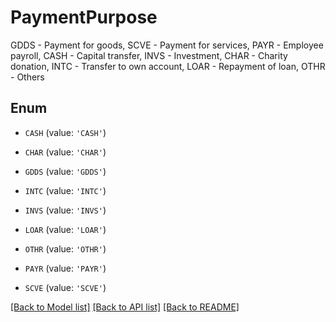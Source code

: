 # PaymentPurpose

GDDS - Payment for goods, SCVE - Payment for services, PAYR - Employee payroll, CASH - Capital transfer, INVS - Investment, CHAR - Charity donation, INTC - Transfer to own account, LOAR - Repayment of loan, OTHR - Others

## Enum

* `CASH` (value: `'CASH'`)

* `CHAR` (value: `'CHAR'`)

* `GDDS` (value: `'GDDS'`)

* `INTC` (value: `'INTC'`)

* `INVS` (value: `'INVS'`)

* `LOAR` (value: `'LOAR'`)

* `OTHR` (value: `'OTHR'`)

* `PAYR` (value: `'PAYR'`)

* `SCVE` (value: `'SCVE'`)

[[Back to Model list]](../README.md#documentation-for-models) [[Back to API list]](../README.md#documentation-for-api-endpoints) [[Back to README]](../README.md)


